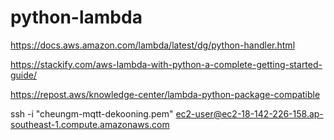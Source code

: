 # python-lambda


https://docs.aws.amazon.com/lambda/latest/dg/python-handler.html

https://stackify.com/aws-lambda-with-python-a-complete-getting-started-guide/


https://repost.aws/knowledge-center/lambda-python-package-compatible


ssh -i "cheungm-mqtt-dekooning.pem" ec2-user@ec2-18-142-226-158.ap-southeast-1.compute.amazonaws.com
